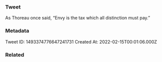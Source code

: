 ### Tweet
As Thoreau once said, “Envy is the tax which all distinction must pay.”

### Metadata
Tweet ID: 1493374776647241731
Created At: 2022-02-15T00:01:06.000Z

### Related

